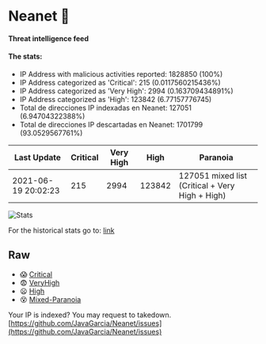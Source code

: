 # Neanet :hocho:
#### Threat intelligence feed
#### The stats:

- IP Address with malicious activities reported: 1828850 (100%)
- IP Address categorized as 'Critical':  215 (0.0117560215436%)
- IP Address categorized as 'Very High':  2994 (0.163709434891%)
- IP Address categorized as 'High':  123842 (6.77157776745)
- Total de direcciones IP indexadas en Neanet:  127051 (6.94704322388%)
- Total de direcciones IP descartadas en Neanet:  1701799 (93.0529567761%)

| Last Update | Critical | Very High | High | Paranoia |
| --- | --- | --- | --- | --- |
| 2021-06-19 20:02:23 | 215 | 2994 | 123842 | 127051 mixed list (Critical + Very High + High)|

![Stats](https://docs.google.com/spreadsheets/d/e/2PACX-1vSnaNMIXVabIpDJjufMlzH7poXnshF3mgd8Is1g9ytUEzVsP5my4Trn8f-xkoLLQ38xpL3HtmUexLo6/pubchart?oid=501124687&format=image)

For the historical stats go to: [link](/stats.csv)
## Raw
- :scream: [Critical](https://raw.githubusercontent.com/JavaGarcia/Neanet/master/blacklists/neanet_critical.txt)
- :fearful: [VeryHigh](https://raw.githubusercontent.com/JavaGarcia/Neanet/master/blacklists/neanet_veryHigh.txtt)
- :frowning: [High](https://raw.githubusercontent.com/JavaGarcia/Neanet/master/blacklists/neanet_high.txt)
- :dizzy_face: [Mixed-Paranoia](https://raw.githubusercontent.com/JavaGarcia/Neanet/master/blacklists/neanet_all.txt)


Your IP is indexed? You may request to takedown. [https://github.com/JavaGarcia/Neanet/issues](https://github.com/JavaGarcia/Neanet/issues)



































































































































































































































































































































































































































































































































































































































































































































































































































































































































































































































































































































































































































































































































































































































































































































































































































































































































































































































































































































































































































































































































































































































































































































































































































































































































































































































































































































































































































































































































































































































































































































































































































































































































































































































































































































































































































































































































































































































































































































































































































































































































































































































































































































































































































































































































































































































































































































































































































































































































































































































































































































































































































































































































































































































































































































































































































































































































































































































































































































































































































































































































































































































































































































































































































































































































































































































































































































































































































































































































































































































































































































































































































































































